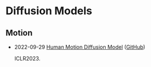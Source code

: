 # Diffusion Models
## Motion
- 2022-09-29 [Human Motion Diffusion Model](https://guytevet.github.io/mdm-page/) ([GitHub](https://github.com/GuyTevet/motion-diffusion-model))

  ICLR2023.
